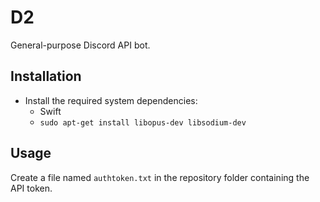 # D2
General-purpose Discord API bot.

## Installation
* Install the required system dependencies:
	* Swift
    * `sudo apt-get install libopus-dev libsodium-dev`

## Usage
Create a file named `authtoken.txt` in the repository folder containing the API token.
